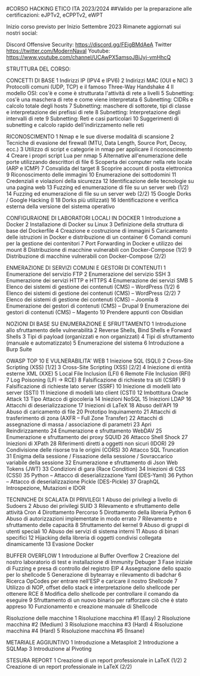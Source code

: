 #CORSO HACKING ETICO ITA 2023/2024 
##Valido per la preparazione alle certificazioni: eJPTv2, eCPPTv2, eWPT

Inizio corso previsto per Inizio Settembre 2023 
Rimanete aggiornati sui nostri social:
 
Discord Offensive Security:  https://discord.gg/FEjgBMdAeA
Twitter https://twitter.com/ModernNaval
Youtube: https://www.youtube.com/channel/UCAwPX5amsoJBiJyj-vmHhcQ

STRUTTURA DEL CORSO:

CONCETTI DI BASE
1 Indirizzi IP (IPV4 e IPV6)
2 Indirizzi MAC (OUI e NIC)
3 Protocolli comuni (UDP, TCP) e il famoso Three-Way Handshake
4 Il modello OSI: cos'è e come è strutturata l'attività di rete a livelli
5 Subnetting: cos'è una maschera di rete e come viene interpretata
6 Subnetting: CIDRs e calcolo totale degli hosts 
7 Subnetting: maschere di sottorete, tipi di classe e interpretazione dei prefissi di rete
8 Subnetting: Interpretazione degli intervalli di rete 
9 Subnetting: Reti e casi particolari
10 Suggerimenti di subnetting e calcolo rapido dell'indirizzamento nelle reti

RICONOSCIMENTO
1 Nmap e le sue diverse modalità di scansione
2 Tecniche di evasione del firewall (MTU, Data Length, Source Port, Decoy, ecc.)
3 Utilizzo di script e categorie in nmap per applicare il riconoscimento
4 Creare i propri script Lua per nmap
5 Alternative all'enumerazione delle porte utilizzando descrittori di file
6 Scoperta dei computer nella rete locale (ARP e ICMP) 
7 Convalida del target 
8 Scoprire account di posta elettronica
9 Riconoscimento delle immagini
10 Enumerazione dei sottodomini
11 Credenziali e violazioni della sicurezza
12 Identificazione delle tecnologie su una pagina web
13 Fuzzing ed enumerazione di file su un server web (1/2)
14 Fuzzing ed enumerazione di file su un server web (2/2)
15 Google Dorks / Google Hacking (I 18 Dorks più utilizzati)
16 Identificazione e verifica esterna della versione del sistema operativo

CONFIGURAIONE DI LABORATORI LOCALI IN DOCKER
1 Introduzione a Docker
2 Installazione di Docker su Linux
3 Definizione della struttura di base del Dockerfile
4 Creazione e costruzione di immagini
5 Caricamento delle istruzioni in Docker e distribuzione di un container
6 Comandi comuni per la gestione dei contenitori
7 Port Forwarding in Docker e utilizzo dei mount
8 Distribuzione di macchine vulnerabili con Docker-Compose (1/2)
9 Distribuzione di macchine vulnerabili con Docker-Compose (2/2)

ENMERAZIONE DI SERVIZI COMUNI E GESTORI DI CONTENUTI
1 Enumerazione del servizio FTP
2 Enumerazione del servizio SSH
3 Enumerazione dei servizi HTTP e HTTPS
4 Enumerazione dei servizi SMB
5 Elenco dei sistemi di gestione dei contenuti (CMS) – WordPress (1/2)
6 Elenco dei sistemi di gestione dei contenuti (CMS) – WordPress (2/2)
7 Elenco dei sistemi di gestione dei contenuti (CMS) – Joomla
8 Enumerazione dei gestori di contenuti (CMS) – Drupal
9 Enumerazione dei gestori di contenuti (CMS) – Magento
10 Prendere appunti con Obsidian

NOZIONI DI BASE SU ENUMERAZIONE E SFRUTTAMENTO 
1 Introduzione allo sfruttamento delle vulnerabilità
2 Reverse Shells, Bind Shells e Forward Shells
3 Tipi di payload (organizzati e non organizzati)
4 Tipi di sfruttamento (manuale e automatizzato)
5 Enumerazione del sistema
6 Introduzione a Burp Suite

OWASP TOP 10 E VULNERABILITA' WEB
1 Iniezione SQL (SQLI)
2 Cross-Site Scripting (XSS) [1/2]
3 Cross-Site Scripting (XSS) [2/2]
4 Iniezione di entità esterne XML (XXE)
5 Local File Inclusion (LFI)
6 Remote File Inclusion (RFI)
7 Log Poisoning (LFI -> RCE)
8 Falsificazione di richieste tra siti (CSRF)
9 Falsificazione di richieste lato server (SSRF)
10 Iniezione di modelli lato server (SSTI)
11 Iniezione di modelli lato client (CSTI)
12 Imbottitura Oracle Attack
13 Tipo Attacco di giocoleria
14 Iniezioni NoSQL
15 Iniezioni LDAP
16 Attacchi di deserializzazione
17 Iniezioni di LaTeX
18 Abuso dell'API
19 Abuso di caricamento di file
20 Prototipo Inquinamento
21 Attacchi di trasferimento di zona (AXFR – Full Zone Transfer)
22 Attacchi di assegnazione di massa / associazione di parametri
23 Apri Reindirizzamento
24 Enumerazione e sfruttamento WebDAV
25 Enumerazione e sfruttamento dei proxy SQUID
26 Attacco Shell Shock
27 Iniezioni di XPath
28 Riferimenti diretti a oggetti non sicuri (IDOR)
29 Condivisione delle risorse tra le origini (CORS)
30 Attacco SQL Truncation
31 Enigma della sessione / Fissazione della sessione / Sovraccarico variabile della sessione
32 Enumerazione e sfruttamento di Json Web Tokens (JWT)
33 Condizioni di gara (Race Condition)
34 Iniezioni di CSS (CSSI)
35 Python – Attacco di deserializzazione Yaml (DES-Yaml)
36 Python – Attacco di deserializzazione Pickle (DES-Pickle)
37 GraphQL Introspezione, Mutazioni e IDOR

TECNINCHE DI SCALATA DI PRIVILEGI
1 Abuso dei privilegi a livello di Sudoers
2 Abuso dei privilegi SUID
3 Rilevamento e sfruttamento delle attività Cron
4 Dirottamento Percorso
5 Dirottamento della libreria Python
6 Abuso di autorizzazioni implementate in modo errato
7 Rilevamento e sfruttamento delle capacità
8 Sfruttamento del kernel
9 Abuso di gruppi di utenti speciali
10 Abuso dei servizi di sistema interni
11 Abuso di binari specifici
12 Hijacking della libreria di oggetti condivisi collegata dinamicamente
13 Evasione Docker

BUFFER OVERFLOW
1 Introduzione al Buffer Overflow
2 Creazione del nostro laboratorio di test e installazione di Immunity Debuger
3 Fase iniziale di Fuzzing e presa di controllo del registro EIP
4 Assegnazione dello spazio per lo shellcode
5 Generazione di bytearray e rilevamento di badchar
6 Ricerca OpCodes per entrare nell'ESP e caricare il nostro Shellcode
7 Utilizzo di NOP, offset dello stack e interpretazione dello shellcode per ottenere RCE
8 Modifica dello shellcode per controllare il comando da eseguire
9 Sfruttamento di un nuovo binario per rafforzare ciò che è stato appreso
10 Funzionamento e creazione manuale di Shellcode

Risoluzione delle macchine
1 Risoluzione macchina #1 (Easy)
2 Risoluzione macchina #2 (Medium)
3 Risoluzione macchina #3 (Hard)
4 Risoluzione macchina #4 (Hard)
5 Risoluzione macchina #5 (Insane)

METARIALE AGGIUNTIVO
1 Introduzione a Metasploit
2 Introduzione a SQLMap
3 Introduzione al Pivoting

STESURA REPORT
1 Creazione di un report professionale in LaTeX (1/2)
2 Creazione di un report professionale in LaTeX (2/2)

